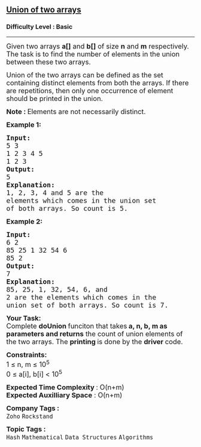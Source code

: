 <h2><a href="https://practice.geeksforgeeks.org/problems/union-of-two-arrays3538/1?page=1&sortBy=submissions">Union of two arrays</a></h2><h3>Difficulty Level : Basic</h3><hr><div class="problems_problem_content__Xm_eO"><p><span style="font-size:18px">Given two arrays <strong>a[]</strong>&nbsp;and <strong>b[]</strong>&nbsp;of size <strong>n</strong>&nbsp;and <strong>m</strong> respectively. The task is to find the number of elements in the union between these two arrays. </span></p>

<p><span style="font-size:18px">Union of the two arrays can be defined as the set containing distinct elements from both the arrays. If there are repetitions, then only one occurrence of element should be printed in the union.</span></p>

<p><strong><span style="font-size:18px">Note : </span></strong><span style="font-size:18px">Elements are not necessarily distinct.</span></p>

<p><span style="font-size:18px"><strong>Example 1:</strong></span></p>

<pre><span style="font-size:18px"><strong>Input:
</strong>5 3
1 2 3 4 5
1 2 3
<strong>Output: 
</strong>5<strong>
Explanation: 
</strong>1, 2, 3, 4 and 5 are the
elements which comes in the union set
of both arrays. So count is 5.</span>
</pre>

<p><span style="font-size:18px"><strong>Example 2:</strong></span></p>

<pre><span style="font-size:18px"><strong>Input:
</strong>6 2 
85 25 1 32 54 6
85 2 
<strong>Output: 
</strong>7<strong>
Explanation: 
</strong>85, 25, 1, 32, 54, 6, and
2 are the elements which comes in the
union set of both arrays. So count is 7.</span></pre>

<p><strong><span style="font-size:18px">Your Task:</span></strong><br>
<span style="font-size:18px">Complete <strong>doUnion </strong>funciton that takes<strong> a, n, b, m as parameters and returns</strong> the count of union elements of the&nbsp;two arrays. The <strong>printing </strong>is done by the <strong>driver </strong>code.</span></p>

<p><span style="font-size:18px"><strong>Constraints:</strong></span><br>
<span style="font-size:18px">1 ≤ n, m&nbsp;≤ 10<sup>5</sup><br>
0 ≤ a[i], b[i] &lt;&nbsp;10<sup>5</sup></span></p>

<p><span style="font-size:18px"><strong>Expected Time Complexity </strong>: O(n+m)<br>
<strong>Expected Auxilliary Space</strong> : O(n+m)</span></p>
</div><p><span style=font-size:18px><strong>Company Tags : </strong><br><code>Zoho</code>&nbsp;<code>Rockstand</code>&nbsp;<br><p><span style=font-size:18px><strong>Topic Tags : </strong><br><code>Hash</code>&nbsp;<code>Mathematical</code>&nbsp;<code>Data Structures</code>&nbsp;<code>Algorithms</code>&nbsp;